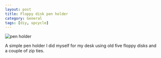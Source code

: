 ```yaml
---
layout: post
title: Floppy disk pen holder
category: General
tags: [diy, upcycle]
---
```

![pen holder]({{site.images_url}}2018/06/pen-holder.jpg)

A simple pen holder I did myself for my desk using old five floppy disks and a couple of zip ties.